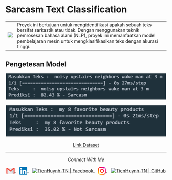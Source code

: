# Sarcasm Text Classification

<table>
  <tr>
    <td>
      <img src="https://images.fineartamerica.com/images/artworkimages/mediumlarge/3/sarcasm-just-one-many-services-i-offer-full-of-sarcasms-tshirt-design-weary-arrogant-bitter-roland-andres.jpg" width='600px'>
    </td>
    <td>
      <span>
            Proyek ini bertujuan untuk mengidentifikasi apakah sebuah teks bersifat sarkastik atau tidak. Dengan menggunakan teknik pemrosesan bahasa alami (NLP), 
            proyek ini memanfaatkan model pembelajaran mesin untuk mengklasifikasikan teks dengan akurasi tinggi.
      <span/>
    </td>
  </tr>
</table>


## Pengetesan Model
<p align='center'>
  <img src='https://github.com/wildanmjjhd29/Sarcasm-Text-Classification/blob/main/Screenshot%202024-02-01%20224406.png' width='500px'>
</p>
<p align='center'>
  <img src='https://github.com/wildanmjjhd29/Sarcasm-Text-Classification/blob/main/Screenshot%202024-02-01%20224432.png' width='500px'>
</p>

<p align='center'>
  <a href='https://www.kaggle.com/datasets/toygarr/datasets-for-natural-language-processing'>Link Dataset </a>
</p>

<hr/>

<P align='center'>
  <i>
    Connect With Me
  </i>
</P>

<p align="center">
  <a href="#" >
    <img align="center" alt="TienHuynh-TN | Gmail" width="26px" src="https://github.com/SatYu26/SatYu26/blob/master/Assets/Gmail.svg" />
  </a> &nbsp;&nbsp;
  
  <a href="https://www.linkedin.com/in/wildanmujjahid/" target="_blank">
    <img align="center" alt="TienHuynh-TN | Linkedin" width="24px" src="https://github.com/SatYu26/SatYu26/blob/master/Assets/Linkedin.svg" />
  </a> &nbsp;&nbsp;
  
  <a href="#/" target="_blank">
      <img align="center" alt="TienHuynh-TN | Facebook" width="24px" src="https://upload.wikimedia.org/wikipedia/en/thumb/0/04/Facebook_f_logo_%282021%29.svg/100px-Facebook_f_logo_%282021%29.svg.png" />
  </a> &nbsp;&nbsp;
  
  <a href="https://instagram.com/_wildanmjjhd" target="_blank">
    <img align="center" alt="TienHuynh-TN | Instagram" width="24px" src="https://github.com/SatYu26/SatYu26/blob/master/Assets/Instagram.svg" />
  </a> &nbsp;&nbsp;
  
  <a href="#" target="_blank">
    <img align="center" alt="TienHuynh-TN | GitHub" width="26px" src="https://upload.wikimedia.org/wikipedia/commons/thumb/a/ae/Github-desktop-logo-symbol.svg/1024px-Github-desktop-logo-symbol.svg.png" />
  </a> &nbsp;&nbsp;
<p> 

